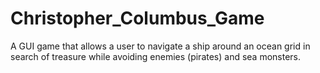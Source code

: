 # Christopher_Columbus_Game
A GUI game that allows a user to navigate a ship around an ocean grid in search of treasure while avoiding enemies (pirates) and sea monsters. 

